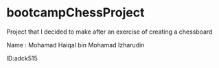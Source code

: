 # bootcampChessProject
Project that I decided to make after an exercise of creating a chessboard

Name : Mohamad Haiqal bin Mohamad Izharudin

ID:adck515
